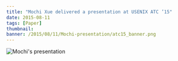 ```yaml
---
title: "Mochi Xue delivered a presentation at USENIX ATC ’15"
date: 2015-08-11
tags: [Paper]
thumbnail:
banner: /2015/08/11/Mochi-presentation/atc15_banner.png
---
```

![Mochi's presentation](/2015/08/11/Mochi-presentation/presentation.jpg)
